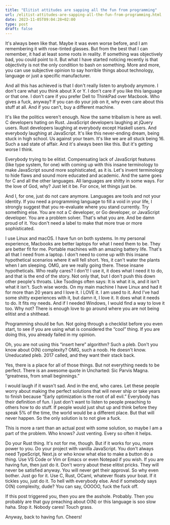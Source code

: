 ```yaml
---
title: "Elitist attitudes are sapping all the fun from programming"
url: /elitist-attitudes-are-sapping-all-the-fun-from-programming.html
date: 2023-11-05T09:04:28+02:00
type: post
draft: false
---
```


It's always been like that. Maybe it was even worse before, and I am remembering
it with rose-tinted glasses. But from the best that I can remember, it had at
least some roots in reality. If something was objectively bad, you could point
to it. But what I have started noticing recently is that objectivity is not the
only condition to bash on something. More and more, you can use subjective
opinion to say horrible things about technology, language or just a specific
manufacturer.

And all this has achieved is that I don't really listen to anybody anymore. I
don't care what you think about X or Y. I don't care if you like this language
or that one. I don't care if you prefer Dell to ThinkPad over Macbook. Who gives
a fuck, anyway? If you can do your job on it, why even care about this stuff at
all. And if you can't, buy a different machine.

It's like the politics weren't enough. Now the same tribalism is here as well. C
developers hating on Rust. JavaScript developers laughing at jQuery users. Rust
developers laughing at everybody except Haskell users. And everybody laughing at
JavaScript. It's like this never-ending dream, being stuck in high school. Us
against your team. It's like we are all stuck being 16. Such a sad state of
affair. And it's always been like this. But it's getting worse I think.

Everybody trying to be elitist. Compensating lack of JavaScript features (like
type system, for one) with coming up with this insane terminology to make
JavaScript sound more sophisticated, as it is. Let's invent terminology to hide
flaws and sound more educated and academic. And the same goes for C and all the
other languages. All languages are shitty in some ways. For the love of God,
why? Just let it be. For once, let things just be.

And I, for one, just do not care anymore. Languages are tools and not your
identity. If you need a programming language to fill a void in your life, I
strongly suggest that you re-evaluate where you stand currently. Try something
else. You are not a C developer, or Go developer, or JavaScript developer. You
are a problem solver. That's what you are. And be damn proud of it. You don't
need a label to make that more true or more sophisticated.

I use Linux and macOS. I have fun on both systems. In my personal experience,
Macbooks are better laptops for what I need them to be. They are better fit for
me. Portable machines with an amazing battery life. That's all that I need from
a laptop. I don't need to come up with this insane hypothetical scenarios where
it will fell short. Yes, it can't water the plants when I am sleeping. OMG, are
we really going there. These insane hypotheticals. Who really cares? I don't! I
use it, it does what I need it to do, and that is the end of the story. Not only
that, but I don't push this down other people's throats. Like Tsodings often
says: It is what it is, and it isn't what it isn't. Such wise words. On my main
machine I have Linux and had it for more than 20 years and I love it. I LOVE
it. I am used to it. And I've had some shitty experiences with it, but damn it,
I love it. It does what it needs to do. It fits my needs. And if I needed
Windows, I would find a way to love it too. Why not? There is enough love to go
around where you are not being elitist and a shithead.

Programming should be fun. Not going through a checklist before you even start,
to see if you are using what is considered the “cool” thing. If you are doing
this, you already failed in my opinion.

Oh, you are not using this “insert here” algorithm? Such a pleb. Don't you know
about O(N) complexity? OMG, such a noob. He doesn't know. Uneducated pleb. 2017
called, and they want their stack back.

Yes, there is a place for all of those things. But not everything needs to be
perfect. There is an awesome quote in Uncharted: Sic Parvis Magna. “greatness,
from small beginnings.”

I would laugh if it wasn't sad. And in the end, who cares. Let these people
worry about making the perfect solutions that will never ship or take years to
finish because “Early optimization is the root of all evil.” Everybody has their
definition of fun. I just don't want to listen to people preaching to others how
to do stuff. If people would just shut up and think before they speak 5% of the
time, the world would be a different place. But that will never happen. So the
only solution is to not give a fuck.

This is more a rant than an actual post with some solution, so maybe I am a part
of the problem. Who knows? Just venting. Every so often it helps.

Do your Rust thing. It's not for me, though. But if it works for you, more power
to you. Do your project with vanilla JavaScript. You don't always need
TypeScript, Next.js or who know what else to make a button do a thing. Use VS
Code or Vim or Emacs or even Notepad if you wish. If you are having fun, then
just do it. Don't worry about these elitist pricks. They will never be satisfied
anyway. You will never get their approval. So why even bother. Just go for
it. Use C, Rust, OCaml, whatever floats your boat. If it tickles you, just do
it. To hell with everybody else. And if somebody says O(N) complexity, dude? You
can say, OOOOO, fuck the fuck off.

If this post triggered you, then you are the asshole. Probably. Then you
probably are that guy preaching about O(N) or this language is soo slow
haha. Stop it. Nobody cares! Touch grass.

Anyway, back to having fun. Cheers!
